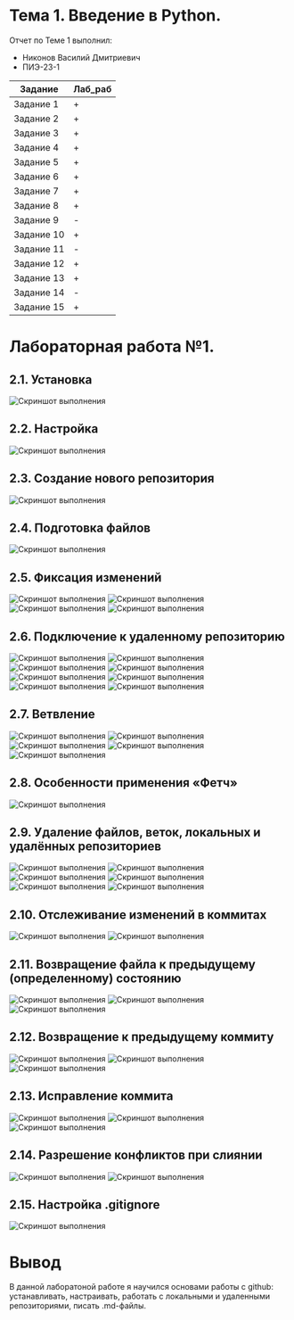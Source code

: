 # Тема 1. Введение в Python.
Отчет по Теме 1 выполнил:

* Никонов Василий Дмитриевич 
* ПИЭ-23-1

| Задание | Лаб_раб |
|---|---|
| Задание 1 | + | 
| Задание 2 | + | 
| Задание 3 | + | 
| Задание 4 | + | 
| Задание 5 | + | 
| Задание 6 | + | 
| Задание 7 | + | 
| Задание 8 | + | 
| Задание 9 | - | 
| Задание 10 | + |
| Задание 11 | - |
| Задание 12 | + |
| Задание 13 | + |
| Задание 14 | - |
| Задание 15 | + |

# Лабораторная работа №1.  
## 2.1. Установка
![Скриншот выполнения](/images/Задание1.png)

## 2.2. Настройка
![Скриншот выполнения](/images/Задание2.png)

## 2.3. Создание нового репозитория
![Скриншот выполнения](/images/Задание3.png)

## 2.4. Подготовка файлов
![Скриншот выполнения](/images/Задание4.png)

## 2.5. Фиксация изменений
![Скриншот выполнения](/images/Задание5.png)
![Скриншот выполнения](/images/задание5_1.png)
![Скриншот выполнения](/images/Задание5_2.png)
![Скриншот выполнения](/images/Задание5_3.png)

## 2.6. Подключение к удаленному репозиторию
![Скриншот выполнения](/images/задание6.png)
![Скриншот выполнения](/images/Задание6_1.png)
![Скриншот выполнения](/images/Задание6_2.png)
![Скриншот выполнения](/images/Задание6_3.png)
![Скриншот выполнения](/images/Задание6_4.png)
![Скриншот выполнения](/images/Задание6_5.png)
![Скриншот выполнения](/images/Задание6_6.png)
![Скриншот выполнения](/images/задание6_7.png)

## 2.7. Ветвление
![Скриншот выполнения](/images/задание7.png)
![Скриншот выполнения](/images/задание7_1.png)
![Скриншот выполнения](/images/Задание7_2.png)
![Скриншот выполнения](/images/задание7_3.png)
![Скриншот выполнения](/images/Задание7_4.png)

## 2.8. Особенности применения «Фетч»
![Скриншот выполнения](/images/Задание8.png)

## 2.9. Удаление файлов, веток, локальных и удалённых репозиториев
![Скриншот выполнения](/images/Задание9.png)
![Скриншот выполнения](/images/Задание9_1.png)
![Скриншот выполнения](/images/Задание9_2.png)
![Скриншот выполнения](images/Задание9_3.png)
![Скриншот выполнения](/images/Задание9_4.png)
![Скриншот выполнения](/images/Задание9_5.png)

## 2.10. Отслеживание изменений в коммитах
![Скриншот выполнения](/images/задание10.png)
![Скриншот выполнения](/images/задание10_1.png)

## 2.11. Возвращение файла к предыдущему (определенному) состоянию
![Скриншот выполнения](/images/Задание11.png)
![Скриншот выполнения](/images/Задание11_1.png)
![Скриншот выполнения](/images/Задание11_2.png)

## 2.12. Возвращение к предыдущему коммиту
![Скриншот выполнения](/images/Задание12.png)
![Скриншот выполнения](/images/Задание12_1.png)
![Скриншот выполнения](/images/Задание12_2.png)

## 2.13. Исправление коммита
![Скриншот выполнения](images/Задание13.png)
![Скриншот выполнения](/images/Задание13_1.png)
![Скриншот выполнения](/images/Задание13_2.png)

## 2.14. Разрешение конфликтов при слиянии
![Скриншот выполнения](/images/Задание14.png)
![Скриншот выполнения](/images/Задание14_1.png)

## 2.15. Настройка .gitignore
![Скриншот выполнения](/images/Задание15.png)

# Вывод 
В данной лаборатоной работе я научился основами работы с github: устанавливать, настраивать, работать с локальными и удаленными репозиториями, писать .md-файлы.
